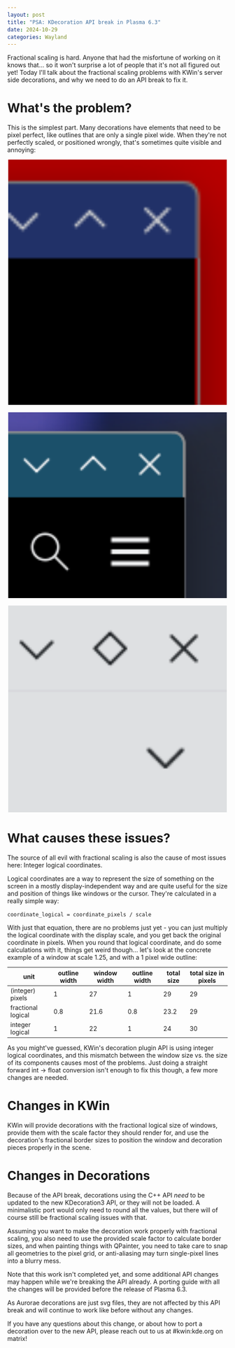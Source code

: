 ```yaml
---
layout: post
title: "PSA: KDecoration API break in Plasma 6.3"
date: 2024-10-29
categories: Wayland
---
```


Fractional scaling is hard. Anyone that had the misfortune of working on it knows that... so it won't surprise a lot of people that it's not all figured out yet! Today I'll talk about the fractional scaling problems with KWin's server side decorations, and why we need to do an API break to fix it.

# What's the problem?
This is the simplest part. Many decorations have elements that need to be pixel perfect, like outlines that are only a single pixel wide. When they're not perfectly scaled, or positioned wrongly, that's sometimes quite visible and annoying:

<p align="center">
<img src="/assets/fractional scaling/Screenshot_20241026_103055.png" width=500/>
</p>
<p align="center">
<img src="/assets/fractional scaling/Screenshot_20241026_101804.png" width=500/>
</p>
<p align="center">
<img src="/assets/fractional scaling/Screenshot_20241026_102013.png" width=500/>
</p>

# What causes these issues?
The source of all evil with fractional scaling is also the cause of most issues here: Integer logical coordinates.

Logical coordinates are a way to represent the size of something on the screen in a mostly display-independent way and are quite useful for the size and position of things like windows or the cursor. They're calculated in a really simple way:
```
coordinate_logical = coordinate_pixels / scale
```
With just that equation, there are no problems just yet - you can just multiply the logical coordinate with the display scale, and you get back the original coordinate in pixels. When you round that logical coordinate, and do some calculations with it, things get weird though... let's look at the concrete example of a window at scale 1.25, and with a 1 pixel wide outline:

unit               | outline width | window width | outline width | total size | total size in pixels
---                | ---           | ---          | ---           | ---        | ---
(integer) pixels   | 1             | 27           | 1             | 29         | 29
fractional logical | 0.8           | 21.6         | 0.8           | 23.2       | 29
integer logical    | 1             | 22           | 1             | 24         | 30

As you might've guessed, KWin's decoration plugin API is using integer logical coordinates, and this mismatch between the window size vs. the size of its components causes most of the problems.
Just doing a straight forward int -> float conversion isn't enough to fix this though, a few more changes are needed.

# Changes in KWin
KWin will provide decorations with the fractional logical size of windows, provide them with the scale factor they should render for, and use the decoration's fractional border sizes to position the window and decoration pieces properly in the scene.

# Changes in Decorations
Because of the API break, decorations using the C++ API *need* to be updated to the new KDecoration3 API, or they will not be loaded. A minimalistic port would only need to round all the values, but there will of course still be fractional scaling issues with that.

Assuming you want to make the decoration work properly with fractional scaling, you also need to use the provided scale factor to calculate border sizes, and when painting things with QPainter, you need to take care to snap all geometries to the pixel grid, or anti-aliasing may turn single-pixel lines into a blurry mess.

Note that this work isn't completed yet, and some additional API changes may happen while we're breaking the API already. A porting guide with all the changes will be provided before the release of Plasma 6.3.

As Aurorae decorations are just svg files, they are not affected by this API break and will continue to work like before without any changes.

If you have any questions about this change, or about how to port a decoration over to the new API, please reach out to us at #kwin:kde.org on matrix!
